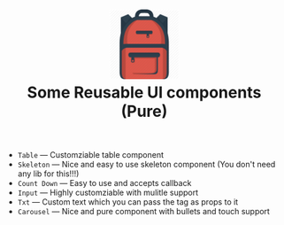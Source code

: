 <div align="center">
  <h1>
    <img src="./bag-logo.png" alt='js-icon' height="25%" width="25%"/>
    <br />
   Some Reusable UI components (Pure)
    <br />
    <br />
  </h1>
</div>

- `Table` &mdash; Customziable table component
- `Skeleton` &mdash; Nice and easy to use skeleton component (You don't need any lib for this!!!)
- `Count Down` &mdash; Easy to use and accepts callback
- `Input` &mdash; Highly customziable with mulitle support
- `Txt` &mdash; Custom text which you can pass the tag as props to it 
- `Carousel` &mdash; Nice and pure component with bullets and touch support



